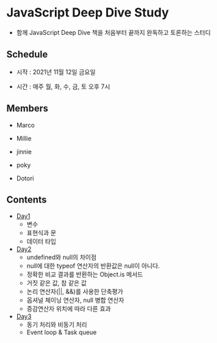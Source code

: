 # JavaScript Deep Dive Study

- 함께 JavaScript Deep Dive 책을 처음부터 끝까지 완독하고 토론하는 스터디

## Schedule

- 시작 : 2021년 11월 12일 금요일

- 시간 : 매주 월, 화, 수, 금, 토 오후 7시

## Members

- Marco

- Millie

- jinnie

- poky

- Dotori

## Contents

- [Day1](https://github.com/moonyerim2/Javascript-Deep-Dive/blob/main/Day1.md)
  - 변수
  - 표현식과 문
  - 데이터 타입
- [Day2](https://github.com/moonyerim2/Javascript-Deep-Dive/blob/main/Day2.md)
  - undefined와 null의 차이점
  - null에 대한 typeof 연산자의 반환값은 null이 아니다.
  - 정확한 비교 결과를 반환하는 Object.is 메서드
  - 거짓 같은 값, 참 같은 값
  - 논리 연산자(||, &&)를 사용한 단축평가
  - 옵셔널 체이닝 연산자, null 병합 연산자
  - 증감연산자 위치에 따라 다른 효과
- [Day3](https://github.com/moonyerim2/Javascript-Deep-Dive/blob/main/Day3.md)
  - 동기 처리와 비동기 처리
  - Event loop & Task queue
